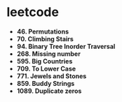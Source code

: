 # leetcode

- **46. Permutations**
- **70. Climbing Stairs**
- **94. Binary Tree Inorder Traversal**
- **268. Missing number**
- **595. Big Countries**
- **709. To Lower Case**
- **771. Jewels and Stones**
- **859. Buddy Strings**
- **1089. Duplicate zeros**
